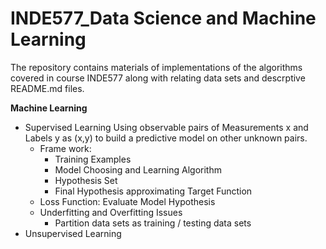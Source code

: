 # INDE577_Data Science and Machine Learning

The repository contains materials of implementations of the algorithms covered in course INDE577 along with relating data sets and descrptive README.md files.

**Machine Learning**
* Supervised Learning
    Using observable pairs of Measurements x and Labels y as (x,y) to build a predictive model on other unknown pairs.
    - Frame work: 
        - Training Examples 
        - Model Choosing and Learning Algorithm 
        - Hypothesis Set
        - Final Hypothesis approximating Target Function
    - Loss Function: Evaluate Model Hypothesis
    - Underfitting and Overfitting Issues
        - Partition data sets as training / testing data sets
* Unsupervised Learning
